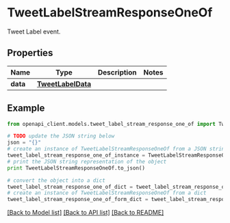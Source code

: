 # TweetLabelStreamResponseOneOf

Tweet Label event.

## Properties
Name | Type | Description | Notes
------------ | ------------- | ------------- | -------------
**data** | [**TweetLabelData**](TweetLabelData.md) |  | 

## Example

```python
from openapi_client.models.tweet_label_stream_response_one_of import TweetLabelStreamResponseOneOf

# TODO update the JSON string below
json = "{}"
# create an instance of TweetLabelStreamResponseOneOf from a JSON string
tweet_label_stream_response_one_of_instance = TweetLabelStreamResponseOneOf.from_json(json)
# print the JSON string representation of the object
print TweetLabelStreamResponseOneOf.to_json()

# convert the object into a dict
tweet_label_stream_response_one_of_dict = tweet_label_stream_response_one_of_instance.to_dict()
# create an instance of TweetLabelStreamResponseOneOf from a dict
tweet_label_stream_response_one_of_form_dict = tweet_label_stream_response_one_of.from_dict(tweet_label_stream_response_one_of_dict)
```
[[Back to Model list]](../README.md#documentation-for-models) [[Back to API list]](../README.md#documentation-for-api-endpoints) [[Back to README]](../README.md)


